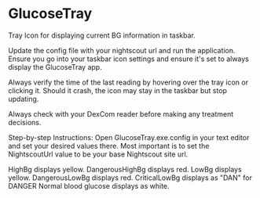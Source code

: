 # GlucoseTray
Tray Icon for displaying current BG information in taskbar.

Update the config file with your nightscout url and run the application.  Ensure you go into your taskbar icon settings and ensure it's set to always display the GlucoseTray app.

Always verify the time of the last reading by hovering over the tray icon or clicking it.  Should it crash, the icon may stay in the taskbar but stop updating.

Always check with your DexCom reader before making any treatment decisions.


Step-by-step Instructions:
Open GlucoseTray.exe.config in your text editor and set your desired values there.  Most important is to set the NightscoutUrl value to be your base Nightscout site url.

HighBg displays yellow.
DangerousHighBg displays red.
LowBg displays yellow.
DangerousLowBg displays red.
CriticalLowBg displays as "DAN" for DANGER
Normal blood glucose displays as white.